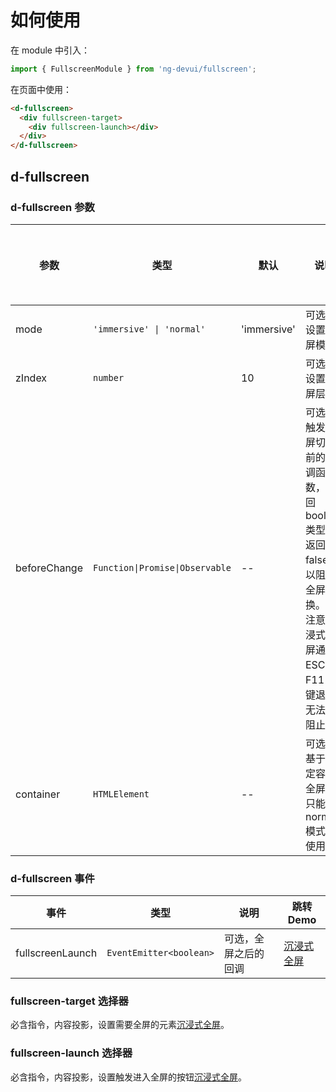 # 如何使用

在 module 中引入：

```ts
import { FullscreenModule } from 'ng-devui/fullscreen';
```

在页面中使用：

```html
<d-fullscreen>
  <div fullscreen-target>
    <div fullscreen-launch></div>
  </div>
</d-fullscreen>
```

## d-fullscreen

### d-fullscreen 参数

| 参数         | 类型                            | 默认        | 说明                                                                                                                               | 跳转 Demo                             | 全局配置项 |
| ------------ | ------------------------------- | ----------- | ---------------------------------------------------------------------------------------------------------------------------------- | ------------------------------------- | ---------- |
| mode         | `'immersive' \| 'normal'`       | 'immersive' | 可选，设置全屏模式                                                                                                                 | [普通全屏](demo#general-full-screen)  |
| zIndex       | `number`                        | 10          | 可选，设置全屏层级                                                                                                                 | [普通全屏](demo#general-full-screen)  |
| beforeChange | `Function\|Promise\|Observable` | --          | 可选，触发全屏切换前的回调函数，返回 boolean 类型，返回 false 可以阻止全屏切换。请注意沉浸式全屏通过 ESC 或 F11 按键退出无法被阻止 | [自定义全屏](demo#custom-full-screen) |
| container    | `HTMLElement`                   | --          | 可选，基于指定容器全屏，只能在 normal 模式下使用                                                                                   | [自定义全屏](demo#custom-full-screen) |

### d-fullscreen 事件

| 事件             | 类型                    | 说明                 | 跳转 Demo                                |
| ---------------- | ----------------------- | -------------------- | ---------------------------------------- |
| fullscreenLaunch | `EventEmitter<boolean>` | 可选，全屏之后的回调 | [沉浸式全屏](demo#immersive-full-screen) |

### fullscreen-target 选择器

必含指令，内容投影，设置需要全屏的元素[沉浸式全屏](demo#immersive-full-screen)。

### fullscreen-launch 选择器

必含指令，内容投影，设置触发进入全屏的按钮[沉浸式全屏](demo#immersive-full-screen)。
